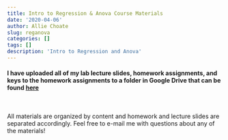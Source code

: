 ```yaml
---
title: Intro to Regression & Anova Course Materials
date: '2020-04-06'
author: Allie Choate
slug: reganova
categories: []
tags: []
description: 'Intro to Regression and Anova'
---
```



#### I have uploaded all of my lab lecture slides, homework assignments, and keys to the homework assignments to a folder in Google Drive that can be found [here](https://drive.google.com/open?id=1zijtCtWW7uKf8kKItYlk_1OHGpkQ-3vM)


<br> 

All materials are organized by content and homework and lecture slides are separated accordingly. Feel free to e-mail me with questions about any of the materials!